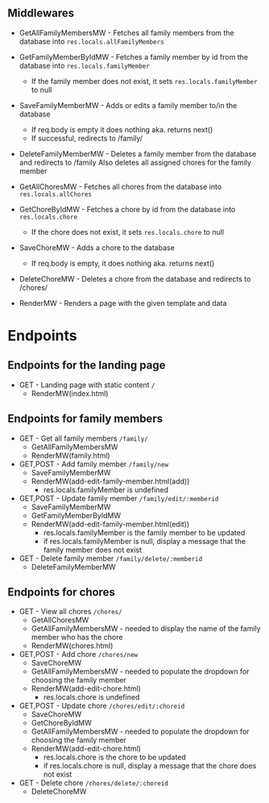 ## Middlewares

- GetAllFamilyMembersMW - Fetches all family members from the database into `res.locals.allFamilyMembers`
- GetFamilyMemberByIdMW - Fetches a family member by id from the database into `res.locals.familyMember`
    - If the family member does not exist, it sets `res.locals.familyMember` to null
- SaveFamilyMemberMW - Adds or edits a family member to/in the database
    - If req.body is empty it does nothing aka. returns next()
    - If successful, redirects to /family/
- DeleteFamilyMemberMW - Deletes a family member from the database and redirects to /family Also deletes all assigned chores for the family member

- GetAllChoresMW - Fetches all chores from the database into `res.locals.allChores`
- GetChoreByIdMW - Fetches a chore by id from the database into `res.locals.chore`
    - If the chore does not exist, it sets `res.locals.chore` to null
- SaveChoreMW - Adds a chore to the database
    - If req.body is empty, it does nothing aka. returns next()
- DeleteChoreMW - Deletes a chore from the database and redirects to /chores/

- RenderMW - Renders a page with the given template and data

# Endpoints

## Endpoints for the landing page

- GET - Landing page with static content `/`
    - RenderMW(index.html)

## Endpoints for family members

- GET - Get all family members `/family/`
    - GetAllFamilyMembersMW
    - RenderMW(family.html)
- GET,POST - Add family member `/family/new`
    - SaveFamilyMemberMW
    - RenderMW(add-edit-family-member.html(add))
        - res.locals.familyMember is undefined
- GET,POST - Update family member `/family/edit/:memberid`
    - SaveFamilyMemberMW
    - GetFamilyMemberByIdMW
    - RenderMW(add-edit-family-member.html(edit))
        - res.locals.familyMember is the family member to be updated
        - if res.locals.familyMember is null, display a message that the family member does not exist
- GET - Delete family member `/family/delete/:memberid`
    - DeleteFamilyMemberMW

## Endpoints for chores

- GET - View all chores `/chores/`
    - GetAllChoresMW
    - GetAllFamilyMembersMW - needed to display the name of the family member who has the chore
    - RenderMW(chores.html)
- GET,POST - Add chore `/chores/new`
    - SaveChoreMW
    - GetAllFamilyMembersMW - needed to populate the dropdown for choosing the family member
    - RenderMW(add-edit-chore.html)
        - res.locals.chore is undefined
- GET,POST - Update chore `/chores/edit/:choreid`
    - SaveChoreMW
    - GetChoreByIdMW
    - GetAllFamilyMembersMW - needed to populate the dropdown for choosing the family member
    - RenderMW(add-edit-chore.html)
        - res.locals.chore is the chore to be updated
        - if res.locals.chore is null, display a message that the chore does not exist
- GET - Delete chore `/chores/delete/:choreid`
    - DeleteChoreMW